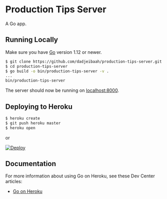 
# Production Tips Server

A Go app.

## Running Locally

Make sure you have [Go](http://golang.org/doc/install) version 1.12 or newer.

```sh
$ git clone https://github.com/dadjeibaah/production-tips-server.git
$ cd production-tips-server
$ go build -o bin/production-tips-server -v .
...
bin/production-tips-server
```

The server should now be running on [localhost:8000](http://localhost:5000/).

## Deploying to Heroku

```sh
$ heroku create
$ git push heroku master
$ heroku open
```

or

[![Deploy](https://www.herokucdn.com/deploy/button.png)](https://heroku.com/deploy)


## Documentation

For more information about using Go on Heroku, see these Dev Center articles:

- [Go on Heroku](https://devcenter.heroku.com/categories/go)
